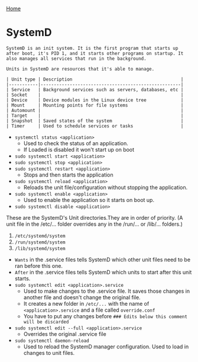 <!--
 * This file is part of RS Cheat Sheets.
 *
 * RS Cheat Sheets is free software: you can redistribute it and/or modify
 * it under the terms of the GNU General Public License as published by
 * the Free Software Foundation, either version 3 of the License, or
 * (at your option) any later version.
 *
 * RS Cheat Sheets is distributed in the hope that it will be useful,
 * but WITHOUT ANY WARRANTY; without even the implied warranty of
 * MERCHANTABILITY or FITNESS FOR A PARTICULAR PURPOSE.  See the
 * GNU General Public License for more details.
 *
 * You should have received a copy of the GNU General Public License
 * along with RS Cheat Sheets. If not, see <https://www.gnu.org/licenses/>.
 */
-->

[Home](../README.md)

# SystemD
	SystemD is an init system. It is the first program that starts up after boot, it's PID 1, and it starts other programs on startup. It also manages all services that run in the background.

	Units in SystemD are resources that it's able to manage.

	| Unit type | Description                                         |
	|-----------|-----------------------------------------------------|
	| Service   | Background services such as servers, databases, etc |
	| Socket    |                                                     |
	| Device    | Device modules in the Linux device tree             |
	| Mount     | Mounting points for file systems                    |
	| Automount |                                                     |
	| Target    |                                                     |
	| Snapshot  | Saved states of the system                          |
	| Timer     | Used to schedule services or tasks                  |

- `systemctl status <application>`
	- Used to check the status of an application.
	- If Loaded is disabled it won't start up on boot
- `sudo systemctl start <application>`
- `sudo systemctl stop <application>`
- `sudo systemctl restart <application>`
	- Stops and then starts the application
- `sudo systemctl reload <application>`
	- Reloads the unit file/configuration without stopping the application.
- `sudo systemctl enable <application>`
	- Used to enable the application so it starts on boot up.
- `sudo systemctl disable <application>`


These are the SystemD's Unit directories.They are in order of priority. (A unit file in the /etc/... folder overrides any in the /run/... or /lib/... folders.)
1. `/etc/systemd/system`
1. `/run/systemd/system`
1. `/lib/systemd/system`

- `Wants` in the .service files tells SystemD which other unit files need to be ran before this one.
- `After` in the .service files tells SystemD which units to start after this unit starts.
- `sudo systemctl edit <application>.service`
	- Used to make changes to the .service file. It saves those changes in another file and doesn't change the original file.
	- It creates a new folder in `/etc/...` with the name of `<application>.service` and a file called `override.conf`
	- You have to put any changes before `### Edits below this comment will be discarded`
- `sudo systemctl edit --full <application>.service`
	- Overrides the original .service file
- `sudo systemctl daemon-reload`
	- Used to reload the SystemD manager configuration. Used to load in changes to unit files.